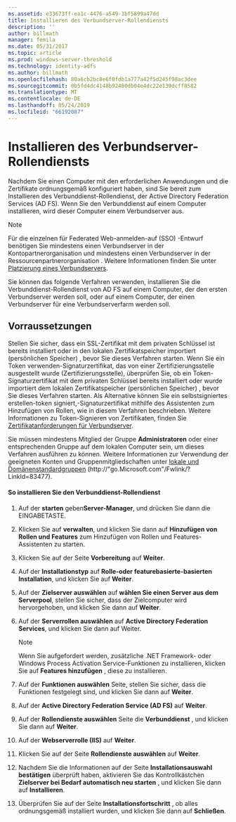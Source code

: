 ```yaml
---
ms.assetid: e33673ff-ea1c-4476-a549-3bf5899a47dd
title: Installieren des Verbundserver-Rollendiensts
description: ''
author: billmath
manager: femila
ms.date: 05/31/2017
ms.topic: article
ms.prod: windows-server-threshold
ms.technology: identity-adfs
ms.author: billmath
ms.openlocfilehash: 80a6cb2bc8e6f0fdb1a777a42f5d245f98ac3dee
ms.sourcegitcommit: 0b5fd4dc4148b92480db04e4dc22e139dcff8582
ms.translationtype: MT
ms.contentlocale: de-DE
ms.lasthandoff: 05/24/2019
ms.locfileid: "66192087"
---
```

# <a name="install-the-federation-service-role-service"></a>Installieren des Verbundserver-Rollendiensts

Nachdem Sie einen Computer mit den erforderlichen Anwendungen und die Zertifikate ordnungsgemäß konfiguriert haben, sind Sie bereit zum Installieren des Verbunddienst-Rollendienst, der Active Directory Federation Services \(AD FS\). Wenn Sie den Verbunddienst auf einem Computer installieren, wird dieser Computer einem Verbundserver aus.  
  
> [!NOTE]  
> Für die einzelnen für Federated Web\-anmelden\-auf \(SSO\) -Entwurf benötigen Sie mindestens einen Verbundserver in der Kontopartnerorganisation und mindestens einen Verbundserver in der Ressourcenpartnerorganisation . Weitere Informationen finden Sie unter [Platzierung eines Verbundservers](https://technet.microsoft.com/library/dd807127.aspx).  
  
Sie können das folgende Verfahren verwenden, installieren Sie die Verbunddienst-Rollendienst von AD FS auf einem Computer, der den ersten Verbundserver werden soll, oder auf einem Computer, der einen Verbundserver für eine Verbundserverfarm werden soll.  
  
## <a name="prerequisites"></a>Vorraussetzungen  
Stellen Sie sicher, dass ein SSL-Zertifikat mit dem privaten Schlüssel ist bereits installiert oder in den lokalen Zertifikatspeicher importiert \(persönlichen Speicher\) , bevor Sie dieses Verfahren starten. Wenn Sie ein Token verwenden\-Signaturzertifikat, das von einer Zertifizierungsstelle ausgestellt wurde \(Zertifizierungsstelle\), überprüfen Sie, ob ein Token\-Signaturzertifikat mit dem privaten Schlüssel bereits installiert oder wurde importiert dem lokalen Zertifikatspeicher \(persönlichen Speicher\) , bevor Sie dieses Verfahren starten. Als Alternative können Sie ein selbstsigniertes erstellen\-token signiert,\-Signaturzertifikat mithilfe des Assistenten zum Hinzufügen von Rollen, wie in diesem Verfahren beschrieben. Weitere Informationen zu Token\-Signieren von Zertifikaten, finden Sie [Zertifikatanforderungen für Verbundserver](https://technet.microsoft.com/library/dd807040.aspx).  
  
Sie müssen mindestens Mitglied der Gruppe **Administratoren** oder einer entsprechenden Gruppe auf dem lokalen Computer sein, um dieses Verfahren ausführen zu können.  Weitere Informationen zur Verwendung der geeigneten Konten und Gruppenmitgliedschaften unter [lokale und Domänenstandardgruppen](https://go.microsoft.com/fwlink/?LinkId=83477) \(http:\/\/"go.Microsoft.com"\/Fwlink\/? LinkId\=83477\).   
  
#### <a name="to-install-the-federation-service-role-service"></a>So installieren Sie den Verbunddienst-Rollendienst  
  
1.  Auf der **starten** geben**Server-Manager**, und drücken Sie dann die EINGABETASTE.  
  
2.  Klicken Sie auf **verwalten**, und klicken Sie dann auf **Hinzufügen von Rollen und Features** zum Hinzufügen von Rollen und Features-Assistenten zu starten.  
  
3.  Klicken Sie auf der Seite **Vorbereitung** auf **Weiter**.  
  
4.  Auf der **Installationstyp** auf **Rolle\-oder featurebasierte\-basierten Installation**, und klicken Sie auf **Weiter**.  
  
5.  Auf der **Zielserver auswählen** auf **wählen Sie einen Server aus dem Serverpool**, stellen Sie sicher, dass der Zielcomputer wird hervorgehoben, und klicken Sie dann auf **Weiter**.  
  
6.  Auf der **Serverrollen auswählen** auf **Active Directory Federation Services**, und klicken Sie dann auf Weiter.  
  
    > [!NOTE]  
    > Wenn Sie aufgefordert werden, zusätzliche .NET Framework- oder Windows Process Activation Service-Funktionen zu installieren, klicken Sie auf **Features hinzufügen** , diese zu installieren.  
  
7.  Auf der **Funktionen auswählen** Seite, stellen Sie sicher, dass die Funktionen festgelegt sind, und klicken Sie dann auf **Weiter**.  
  
8.  Auf der **Active Directory Federation Service \(AD FS\)**  auf **Weiter**.  
  
9. Auf der **Rollendienste auswählen** Seite die **Verbunddienst** , und klicken Sie dann auf **Weiter**.  
  
10. Auf der **Webserverrolle \(IIS\)**  auf **Weiter**.  
  
11. Klicken Sie auf der Seite **Rollendienste auswählen** auf **Weiter**.  
  
12. Nachdem Sie die Informationen auf der Seite **Installationsauswahl bestätigen** überprüft haben, aktivieren Sie das Kontrollkästchen **Zielserver bei Bedarf automatisch neu starten** , und klicken Sie dann auf **Installieren**.  
  
13. Überprüfen Sie auf der Seite **Installationsfortschritt** , ob alles ordnungsgemäß installiert wurden, und klicken Sie dann auf **Schließen**.  
  

